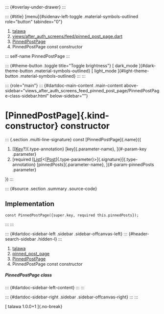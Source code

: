 ::: {#overlay-under-drawer}
:::

::: {#title}
[menu]{#sidenav-left-toggle .material-symbols-outlined role="button"
tabindex="0"}

1.  [talawa](../../index.html)
2.  [views/after_auth_screens/feed/pinned_post_page.dart](../../views_after_auth_screens_feed_pinned_post_page/)
3.  [PinnedPostPage](../../views_after_auth_screens_feed_pinned_post_page/PinnedPostPage-class.html)
4.  PinnedPostPage const constructor

::: self-name
PinnedPostPage
:::

::: {#theme-button .toggle title="Toggle brightness"}
[ dark_mode ]{#dark-theme-button .material-symbols-outlined} [
light_mode ]{#light-theme-button .material-symbols-outlined}
:::
:::

::: {role="main"}
::: {#dartdoc-main-content .main-content above-sidebar="views_after_auth_screens_feed_pinned_post_page/PinnedPostPage-class-sidebar.html" below-sidebar=""}
<div>

# [PinnedPostPage]{.kind-constructor} constructor

</div>

::: {.section .multi-line-signature}
const [PinnedPostPage]{.name}({

1.  [[[Key](https://api.flutter.dev/flutter/foundation/Key-class.html)?]{.type-annotation}
    [key]{.parameter-name}, ]{#-param-key .parameter}
2.  [required
    [[List](https://api.flutter.dev/flutter/dart-core/List-class.html)[\<[[Post](../../models_post_post_model/Post-class.html)]{.type-parameter}\>]{.signature}]{.type-annotation}
    [pinnedPosts]{.parameter-name}, ]{#-param-pinnedPosts .parameter}

})
:::

::: {#source .section .summary .source-code}
## Implementation

``` language-dart
const PinnedPostPage({super.key, required this.pinnedPosts});
```
:::
:::

::: {#dartdoc-sidebar-left .sidebar .sidebar-offcanvas-left}
::: {#header-search-sidebar .hidden-l}
:::

1.  [talawa](../../index.html)
2.  [pinned_post_page](../../views_after_auth_screens_feed_pinned_post_page/)
3.  [PinnedPostPage](../../views_after_auth_screens_feed_pinned_post_page/PinnedPostPage-class.html)
4.  PinnedPostPage const constructor

##### PinnedPostPage class

::: {#dartdoc-sidebar-left-content}
:::
:::

::: {#dartdoc-sidebar-right .sidebar .sidebar-offcanvas-right}
:::
:::

[ talawa 1.0.0+1 ]{.no-break}
